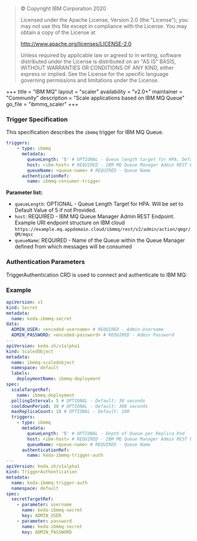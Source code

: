 > © Copyright IBM Corporation 2020
> 
> Licensed under the Apache License, Version 2.0 (the "License"); you
> may not use this file except in compliance with the License. You may
> obtain a copy of the License at
> 
> http://www.apache.org/licenses/LICENSE-2.0
> 
> Unless required by applicable law or agreed to in writing, software
> distributed under the License is distributed on an "AS IS" BASIS,
> WITHOUT WARRANTIES OR CONDITIONS OF ANY KIND, either express or
> implied. See the License for the specific language governing
> permissions and limitations under the License.


+++
title = "IBM MQ"
layout = "scaler"
availability = "v2.0+"
maintainer = "Community"
description = "Scale applications based on IBM MQ Queue"
go_file = "ibmmq_scaler"
+++

### Trigger Specification

This specification describes the `ibmmq` trigger for IBM MQ Queue.

```yaml
triggers:
    - type: ibmmq
      metadata:
        queueLength: '5' # OPTIONAL - Queue length target for HPA. Default: 5 messages
        host: <ibm-host> # REQUIRED - IBM MQ Queue Manager Admin REST Endpoint
        queueName: <queue-name> # REQUIRED - Queue Name
      authenticationRef:
        name: ibmmq-consumer-trigger
```

**Parameter list:**

- `queueLength`: OPTIONAL - Queue Length Target for HPA. Will be set to Default Value of 5 if not Provided.
- `host`: REQUIRED - IBM MQ Queue Manager Admin REST Endpoint. Example URI endpoint structure on IBM cloud `https://example.mq.appdomain.cloud/ibmmq/rest/v2/admin/action/qmgr/QM/mqsc`
- `queueName`: REQUIRED - Name of the Queue within the Queue Manager defined from which messages will be consumed

### Authentication Parameters

TriggerAuthentication CRD is used to connect and authenticate to IBM MQ:

### Example

```yaml
apiVersion: v1
kind: Secret
metadata:
  name: keda-ibmmq-secret
data:
  ADMIN_USER: <encoded-username> # REQUIRED - Admin Username
  ADMIN_PASSWORD: <encoded-password> # REQUIRED - Admin Password
---
apiVersion: keda.sh/v1alpha1
kind: ScaledObject
metadata:
  name: ibmmq-scaledobject
  namespace: default
  labels:
    deploymentName: ibmmq-deployment
spec:
  scaleTargetRef:
    name: ibmmq-deployment
  pollingInterval: 5 # OPTIONAL - Default: 30 seconds
  cooldownPeriod: 30 # OPTIONAL - Default: 300 seconds
  maxReplicaCount: 18 # OPTIONAL - Default: 100
  triggers:
    - type: ibmmq
      metadata:
        queueLength: '5' # OPTIONAL - Depth of Queue per Replica Pod 
        host: <ibm-host> # REQUIRED - IBM MQ Queue Manager Admin REST Endpoint
        queueName: <queue-name> # REQUIRED - Queue Name
      authenticationRef:
        name: keda-ibmmq-trigger-auth
---
apiVersion: keda.sh/v1alpha1
kind: TriggerAuthentication
metadata:
  name: keda-ibmmq-trigger-auth
  namespace: default
spec:
  secretTargetRef:
    - parameter: username
      name: keda-ibmmq-secret
      key: ADMIN_USER
    - parameter: password
      name: keda-ibmmq-secret
      key: ADMIN_PASSWORD
```